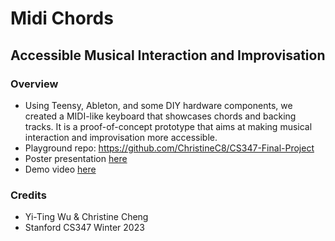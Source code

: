 # Midi Chords
## Accessible Musical Interaction and Improvisation

### Overview
- Using Teensy, Ableton, and some DIY hardware components, we created a MIDI-like keyboard that showcases chords and backing tracks. It is a proof-of-concept prototype that aims at making musical interaction and improvisation more accessible.
- Playground repo: https://github.com/ChristineC8/CS347-Final-Project
- Poster presentation [here](poster/midichord-poster.jpg) 
- Demo video [here](https://youtu.be/yFD0ACqhmqM)

### Credits
- Yi-Ting Wu & Christine Cheng
- Stanford CS347 Winter 2023
